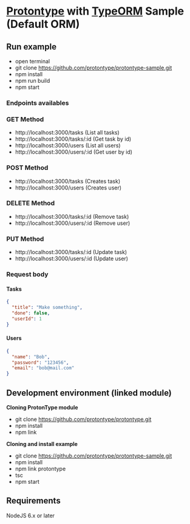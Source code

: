 # [Protontype](https://github.com/protontype/protontype) with [TypeORM](http://typeorm.io/#/) Sample (Default ORM)

## Run example
 - open terminal
 - git clone https://github.com/protontype/protontype-sample.git
 - npm install
 - npm run build
 - npm start

### Endpoints availables
### GET Method
- http://localhost:3000/tasks  (List all tasks)
- http://localhost:3000/tasks/:id (Get task by id)
- http://localhost:3000/users (List all users)
- http://localhost:3000/users/:id (Get user by id)
 
### POST Method
- http://localhost:3000/tasks (Creates task)
- http://localhost:3000/users (Creates user)

### DELETE Method
- http://localhost:3000/tasks/:id (Remove task)
- http://localhost:3000/users/:id (Remove user)

### PUT Method
- http://localhost:3000/tasks/:id (Update task)
- http://localhost:3000/users/:id (Update user)

### Request body
#### Tasks
```json
{
  "title": "Make something",
  "done": false,
  "userId": 1
}
```

#### Users
```json
{
  "name": "Bob",
  "password": "123456",
  "email": "bob@mail.com"
}
```

## Development environment (linked module)

**Cloning ProtonType module**

- git clone https://github.com/protontype/protontype.git
- npm install
- npm link

**Cloning and install example**

 - git clone https://github.com/protontype/protontype-sample.git
- npm install
- npm link protontype
- tsc
- npm start

## Requirements
NodeJS 6.x or later